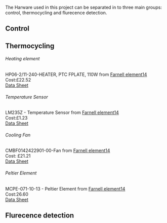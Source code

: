The Harware used in this project can be separated in to three main groups: control, thermocycling and flurecence detection. 

## Control
## Thermocycling
###### Heating element
HP06-2/11-240-HEATER, PTC FPLATE, 110W  from [Farnell element14](http://uk.farnell.com/dbk/hp06-2-11-240/heater-ptc-fplate-110w/dp/4408433?ost=HP06-2%2F11-240+-++HEATER%2C+PTC+FPLATE%2C+110W&iscrfnonsku=false&ddkey=http%3Aen-GB%2FElement14_United_Kingdom%2Fsearch)  
Cost:£22.52  
[Data Sheet](Data20%sheets/HEATER.pdf)
###### Temperature Sensor
LM235Z -  Temperature Sensor from [Farnell element14](http://uk.farnell.com/stmicroelectronics/lm235z/ic-temp-sensor-adj-to92/dp/1564366?ost=LM235Z+-++Temperature+Sensor&iscrfnonsku=false&ddkey=http%3Aen-GB%2FElement14_United_Kingdom%2Fsearch)  
Cost:£1.23  
[Data Sheet](Data%20sheets/Temperature%20Sensor.pdf)
###### Cooling Fan
CMBF0142422901-00-Fan from [Farnell element14](http://uk.farnell.com/malico/cmbf0142422901-00/cooler-bga-42-5x42-5mm/dp/1373243?ost=CMBF0142422901-00+-++Fan&iscrfnonsku=false&ddkey=http%3Aen-GB%2FElement14_United_Kingdom%2Fsearch)  
Cost: £21.21  
[Data Sheet](Hardware/Data%20sheets/Fan.pdf)
###### Peltier Element
MCPE-071-10-13 -  Peltier Element from [Farnell element14](http://uk.farnell.com/multicomp/mcpe-071-10-13/peltier-cooler-19-1w/dp/1639748?ost=MCPE-071-10-13+-++Peltier+Element&iscrfnonsku=false&ddkey=http%3Aen-GB%2FElement14_United_Kingdom%2Fsearch)  
Cost:26.60  
[Data Sheet](Data%20sheets/Peltier%20Element.pdf)

## Flurecence detection
